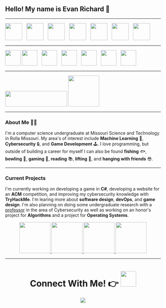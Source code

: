 <!-- PULL BEFORE MAKING CHANGES BECAUSE OF GITHUB ACTION ADDED TO TAKE CARE OF TRYHACK ME BADGE -->
## Hello! My name is Evan Richard 👋
*** 
<!-- LANGUAGES -->
<div>
    <img src=https://upload.wikimedia.org/wikipedia/commons/thumb/1/18/ISO_C%2B%2B_Logo.svg/1200px-ISO_C%2B%2B_Logo.svg.png height='55' style="margin-right: 10px">
    <img src=https://upload.wikimedia.org/wikipedia/commons/thumb/c/c3/Python-logo-notext.svg/1200px-Python-logo-notext.svg.png height='55' style="margin-right: 10px">
    <img src=https://static-00.iconduck.com/assets.00/c-sharp-c-icon-1822x2048-wuf3ijab.png height='55' style="margin-right: 10px"> 
    <img src=https://upload.wikimedia.org/wikipedia/commons/thumb/c/cf/Lua-Logo.svg/1200px-Lua-Logo.svg.png height='55' style="margin-right: 10px">
    <img src=https://cdn.pixabay.com/photo/2017/08/05/11/16/logo-2582748_640.png height='55' style="margin-right: 10px">
    <img src=https://avatars.githubusercontent.com/u/9503099?s=280&v=4 height='55' style="margin-right: 10px">
    <img src=https://cdn-icons-png.flaticon.com/512/919/919826.png height='55' style="margin-right: 10px">
</div>
    
***
<!-- TOOLS -->
<div>
    <img src=https://upload.wikimedia.org/wikipedia/commons/thumb/9/9a/Visual_Studio_Code_1.35_icon.svg/1200px-Visual_Studio_Code_1.35_icon.svg.png height='50' v>
    <img src=https://upload.wikimedia.org/wikipedia/commons/thumb/2/2c/Visual_Studio_Icon_2022.svg/1200px-Visual_Studio_Icon_2022.svg.png height='50' style="margin-right: 10px">
    <img src=https://upload.wikimedia.org/wikipedia/commons/thumb/e/e1/GitLab_logo.svg/2560px-GitLab_logo.svg.png height='50' style="margin-right: 10px">
    <img src=https://upload.wikimedia.org/wikipedia/commons/c/c4/Unity_2021.svg height='50' style="margin-right: 10px">
    <img src=https://static.wikia.nocookie.net/roblox/images/a/a0/Roblox_Studio_Icon_6.svg/revision/latest?cb=20230511025706 height='50' style="margin-right: 10px">
    <img src=https://upload.wikimedia.org/wikipedia/commons/thumb/3/35/Tux.svg/800px-Tux.svg.png height='50' style="margin-right: 10px">
    <img src=https://pbs.twimg.com/profile_images/1630964842197573632/X5VCQoYL_400x400.jpg height='50'>
</div> 

***
<!-- BADGES/STATS -->
<div>
    <img src="https://tryhackme-badges.s3.amazonaws.com/EvanRichard.png?cacheBust=1744919442" width='200' height='50'>
    <img src="https://assets.tryhackme.com/room-badges/ef5f092ff5d589b5db2b4b33ea8c622b.png" width='100'>
</div>

***

### About **Me** 🙋‍♂️

I'm a computer science undergraduate at Missouri Science and Technology in Rolla Missouri. My area's of interest include **Machine Learning** 🤖, **Cybersecurity** 🔒, and **Game Development** 🕹️. I love programming, but outside of building a career for myself I can also be found **fishing** 🐟, **bowling** 🎳, **gaming** 👾, **reading** 📚, **lifting** 💪, and **hanging with friends** 😎.

***
### Current Projects

I'm currently working on developing a game in **C#**, developing a website for an **ACM** competition, and improving my cybersecurity knowledge with **TryHackMe**. I'm learing more about **software design**, **devOps**, and **game design**. I'm also planning on doing some undergraduate research with a [professor](https://cii.mst.edu/people/members/sanjaymadria/) in the area of Cybersecurity as well as working on an honor's project for **Algorithms** and a project for **Operating Systems**.

<div align='center'>
    <!-- Chess Game -->
    <a href="https://github.com/ERichard007/CSharpChess.git">
        <img src="https://img.itch.zone/aW1nLzE5MzI1ODY2LmdpZg==/original/OjtpdW.gif" height='100'/>
    </a>
    <!-- Personal Website -->
    <a href="https://github.com/ERichard007/PersonalWebsiteACMCompetition.git">
        <img src="https://media4.giphy.com/media/5aUw8GEmLUAULgGdE9/giphy.gif?cid=6c09b952z17xmurpvsmjeb576o6samhtl3bcyeqygbzzjr39&ep=v1_internal_gif_by_id&rid=giphy.gif&ct=s" height='100'/>
    </a>
    <!-- Operating Systems -->
    <a href="https://github.com/ERichard007/CS-3800">
        <img src="https://media0.giphy.com/media/077i6AULCXc0FKTj9s/giphy.gif?cid=6c09b952d5bfjebi3wdqncp1mrumzwtv9z9udmj3ehcl4e6t&ep=v1_gifs_search&rid=giphy.gif&ct=g" height='100'/>
    </a>
    <!-- Algorithms -->
    <a href="https://github.com/ERichard007/CS-2500">
        <img src="https://media.tenor.com/YnP4e9aFUocAAAAM/sort-chart.gif" height='100'/>
    </a>
</div>

***

<div align='center'>
    <h1> Connect With Me! 👉 
        <a href=https://www.linkedin.com/in/evanrichard0>
            <img src=https://upload.wikimedia.org/wikipedia/commons/thumb/8/81/LinkedIn_icon.svg/2048px-LinkedIn_icon.svg.png width="50">
        </a>
    </h1>
    <img src=./Assets/monkey.gif>
</div>











